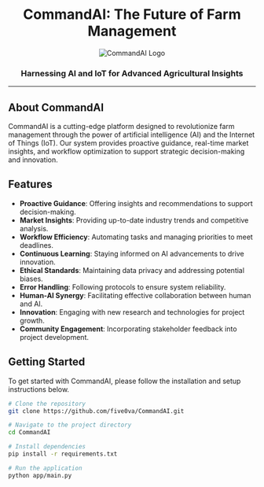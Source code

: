 <div align="center">

# CommandAI: The Future of Farm Management

![CommandAI Logo](app/static/CommandAI.png)

### Harnessing AI and IoT for Advanced Agricultural Insights

---

</div>

## About CommandAI

CommandAI is a cutting-edge platform designed to revolutionize farm management through the power of artificial intelligence (AI) and the Internet of Things (IoT). Our system provides proactive guidance, real-time market insights, and workflow optimization to support strategic decision-making and innovation.

## Features

- **Proactive Guidance**: Offering insights and recommendations to support decision-making.
- **Market Insights**: Providing up-to-date industry trends and competitive analysis.
- **Workflow Efficiency**: Automating tasks and managing priorities to meet deadlines.
- **Continuous Learning**: Staying informed on AI advancements to drive innovation.
- **Ethical Standards**: Maintaining data privacy and addressing potential biases.
- **Error Handling**: Following protocols to ensure system reliability.
- **Human-AI Synergy**: Facilitating effective collaboration between human and AI.
- **Innovation**: Engaging with new research and technologies for project growth.
- **Community Engagement**: Incorporating stakeholder feedback into project development.

## Getting Started

To get started with CommandAI, please follow the installation and setup instructions below.

```bash
# Clone the repository
git clone https://github.com/five0va/CommandAI.git

# Navigate to the project directory
cd CommandAI

# Install dependencies
pip install -r requirements.txt

# Run the application
python app/main.py